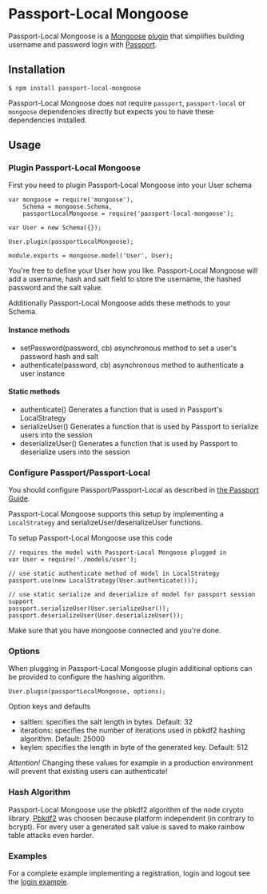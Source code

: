 # Passport-Local Mongoose
Passport-Local Mongoose is a [Mongoose](http://mongoosejs.com/) [plugin](http://mongoosejs.com/docs/plugins.html) 
that simplifies building username and password login with [Passport](http://passportjs.org).

## Installation

    $ npm install passport-local-mongoose

Passport-Local Mongoose does not require `passport`, `passport-local` or `mongoose` dependencies directly but expects you
to have these dependencies installed.

## Usage

### Plugin Passport-Local Mongoose
First you need to plugin Passport-Local Mongoose into your User schema

    var mongoose = require('mongoose'),
        Schema = mongoose.Schema,
        passportLocalMongoose = require('passport-local-mongoose');
    
    var User = new Schema({});
    
    User.plugin(passportLocalMongoose);
    
    module.exports = mongoose.model('User', User);

You're free to define your User how you like. Passport-Local Mongoose will add a username, hash and salt field to store
the username, the hashed password and the salt value.

Additionally Passport-Local Mongoose adds these methods to your Schema.

#### Instance methods
* setPassword(password, cb) asynchronous method to set a user's password hash and salt
* authenticate(password, cb) asynchronous method to authenticate a user instance

#### Static methods
* authenticate() Generates a function that is used in Passport's LocalStrategy
* serializeUser() Generates a function that is used by Passport to serialize users into the session
* deserializeUser() Generates a function that is used by Passport to deserialize users into the session

### Configure Passport/Passport-Local
You should configure Passport/Passport-Local as described in [the Passport Guide](http://passportjs.org/guide/configure/).

Passport-Local Mongoose supports this setup by implementing a `LocalStrategy` and serializeUser/deserializeUser functions.

To setup Passport-Local Mongoose use this code

    // requires the model with Passport-Local Mongoose plugged in
    var User = require('./models/user');
    
    // use static authenticate method of model in LocalStrategy
    passport.use(new LocalStrategy(User.authenticate()));
    
    // use static serialize and deserialize of model for passport session support
    passport.serializeUser(User.serializeUser());
    passport.deserializeUser(User.deserializeUser());

Make sure that you have mongoose connected and you're done.

### Options
When plugging in Passport-Local Mongoose plugin additional options can be provided to configure
the hashing algorithm.

    User.plugin(passportLocalMongoose, options);

Option keys and defaults
* saltlen: specifies the salt length in bytes. Default: 32
* iterations: specifies the number of iterations used in pbkdf2 hashing algorithm. Default: 25000
* keylen: specifies the length in byte of the generated key. Default: 512

*Attention!* Changing these values for example in a production environment will prevent that existing users can authenticate!

### Hash Algorithm
Passport-Local Mongoose use the pbkdf2 algorithm of the node crypto library. 
[Pbkdf2](http://en.wikipedia.org/wiki/PBKDF2) was choosen because platform independent 
(in contrary to bcrypt). For every user a generated salt value is saved to make
rainbow table attacks even harder.


### Examples
For a complete example implementing a registration, login and logout see the 
[login example](https://github.com/saintedlama/passport-local-mongoose/tree/master/examples/login).